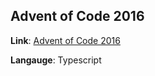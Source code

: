 ## Advent of Code 2016

**Link**: [Advent of Code 2016](https://adventofcode.com/2016)

**Langauge**: Typescript
